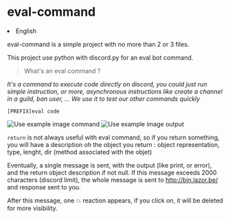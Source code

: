 # eval-command

<li>English</li>

eval-command is a simple project with no more than 2 or 3 files.

This project use python with discord.py for an eval bot command.

> What's an eval command ?

*It's a command to execute code directly on discord, you could just run simple instruction, or more, asynchronous instructions like create a channel in a guild, ban user, ...
We use it to test our other commands quickly*

`[PREFIX]eval code`

![Use example image command](https://cdn.discordapp.com/attachments/711607976150171691/748192408532942848/unknown.png)
![Use example image output](https://cdn.discordapp.com/attachments/711607976150171691/748193180599713792/unknown.png)

`return` is not always useful with eval command, so if you return something, you will have a description oh the object you return : object representation, type, lenght, dir (method associated with the objet)

Eventually, a single message is sent, with the output (like print, or error), and the return object description if not null. If this message exceeds 2000 characters (discord limit), the whole message is sent to http://bin.lazor.be/ and response sent to you.

After this message, one :boom: reaction appears, if you click on, it will be deleted for more visibility.
